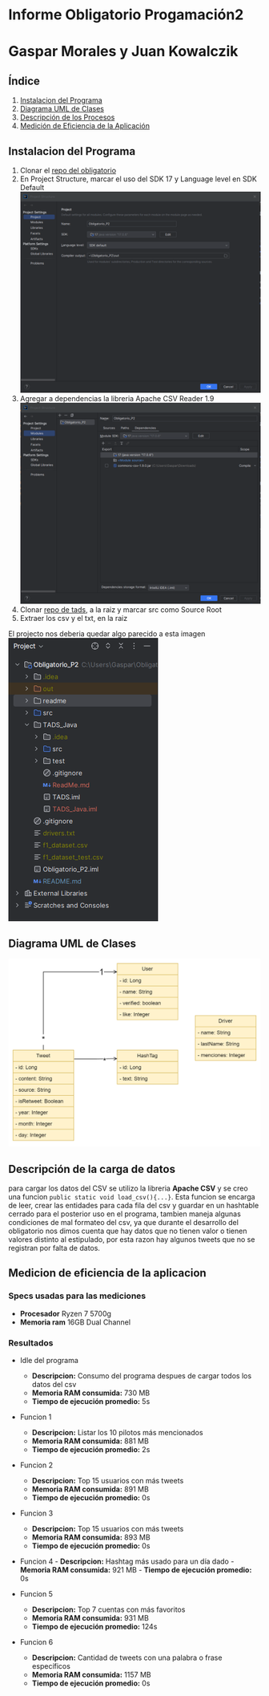 # Informe Obligatorio Progamación2
# Gaspar Morales y Juan Kowalczik

## Índice

1. [Instalacion del Programa](#instalacion-del-programa)
2. [Diagrama UML de Clases](#diagrama-uml-de-clases)
3. [Descripción de los Procesos](#descripción-de-los-procesos)
4. [Medición de Eficiencia de la Aplicación](#medición-de-eficiencia-de-la-aplicación)



## Instalacion del Programa

1. Clonar el [repo del obligatorio](https://github.com/SPRAINT890/Grupo1_P2_Obligatorio.git)
2. En Project Structure, marcar el uso del SDK 17 y Language level en SDK Default ![Project_Structure](readme/Project_Structure.png)
3. Agregar a dependencias la libreria Apache CSV Reader 1.9 ![Dependenci Apache CSV Reader 1.9](readme/Dependencies.png)
4. Clonar [repo de tads](https://github.com/SPRAINT890/Grupo1_P2_Tads.git), a la raiz y marcar src como Source Root
5. Extraer los csv y el txt, en la raiz

El projecto nos deberia quedar algo parecido a esta imagen ![Tads_Java](readme/Tads_Java.png)

## Diagrama UML de Clases
![Diagrama_UML](readme/uml.png)

## Descripción de la carga de datos
para cargar los datos del CSV se utilizo la libreria **Apache CSV** y se creo una funcion `public static void load_csv(){...}`.
Esta funcion se encarga de leer, crear las entidades para cada fila del csv y guardar en un hashtable cerrado para el posterior uso en el programa, tambien maneja algunas condiciones de mal formateo del csv, ya que durante el desarrollo del obligatorio nos dimos cuenta que hay datos que no tienen valor o tienen valores distinto al estipulado, por esta razon hay algunos tweets que no se registran por falta de datos.


## Medicion de eficiencia de la aplicacion

### Specs usadas para las mediciones
- **Procesador** Ryzen 7 5700g
- **Memoria ram** 16GB Dual Channel

### Resultados
- Idle del programa
    - **Descripcion:** Consumo del programa despues de cargar todos los datos del csv
    - **Memoria RAM consumida:**  730 MB
    - **Tiempo de ejecución promedio:**  5s


- Funcion 1
    - **Descripcion:** Listar los 10 pilotos más mencionados
    - **Memoria RAM consumida:**  881 MB
    - **Tiempo de ejecución promedio:**  2s


- Funcion 2
    - **Descripcion:** Top 15 usuarios con más tweets
    - **Memoria RAM consumida:**  891 MB
    - **Tiempo de ejecución promedio:**  0s


- Funcion 3
    - **Descripcion:** Top 15 usuarios con más tweets
    - **Memoria RAM consumida:**  893 MB
    - **Tiempo de ejecución promedio:**  0s


- Funcion 4
      - **Descripcion:** Hashtag más usado para un día dado
      - **Memoria RAM consumida:**  921 MB
      - **Tiempo de ejecución promedio:**  0s


- Funcion 5
  - **Descripcion:** Top 7 cuentas con más favoritos
  - **Memoria RAM consumida:**  931 MB
  - **Tiempo de ejecución promedio:**  124s


- Funcion 6
    - **Descripcion:** Cantidad de tweets con una palabra o frase específicos
    - **Memoria RAM consumida:**  1157 MB
    - **Tiempo de ejecución promedio:**  0s
